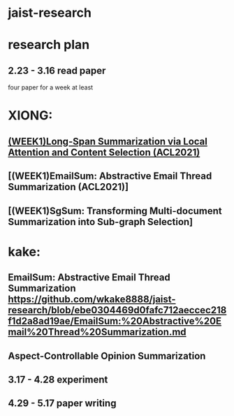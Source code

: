 # jaist-research
research plan
=======
2.23 - 3.16 read paper
------
four paper for a week at least


XIONG: 
=====
[(WEEK1)Long-Span Summarization via Local Attention and Content Selection (ACL2021)]()
------
[(WEEK1)EmailSum: Abstractive Email Thread Summarization (ACL2021)]
------
[(WEEK1)SgSum: Transforming Multi-document Summarization into Sub-graph Selection]
------


kake:
====
EmailSum: Abstractive Email Thread Summarization\
https://github.com/wkake8888/jaist-research/blob/ebe0304469d0fafc712aeccec218f1d2a8ad19ae/EmailSum:%20Abstractive%20Email%20Thread%20Summarization.md
-------------

Aspect-Controllable Opinion Summarization
-----

3.17 - 4.28 experiment
------------------

4.29 - 5.17 paper writing
-------------------------

